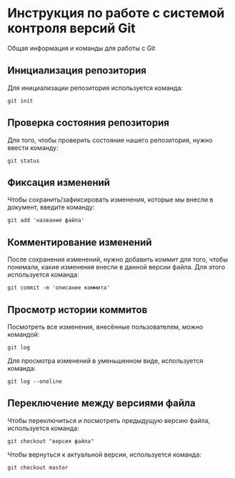 # Инструкция по работе с системой контроля версий Git

Общая информация и команды для работы с Git

## Инициализация репозитория

Для инициализации репозитория используется команда:

    git init

## Проверка состояния репозитория

Для того, чтобы проверить состояние нашего репозитория, нужно ввести команду:

    git status

## Фиксация изменений

Чтобы сохранить/зафиксировать изменения, которые мы внесли в документ, введите команду:

    git add 'название файла'

## Комментирование изменений

После сохранения изменений, нужно добавить коммит для того, чтобы понимали, какие изменения внесли в данной версии файла. Для этого используется команда:

    git commit -m 'описание коммита'

## Просмотр истории коммитов

Посмотреть все изменения, внесённые пользователем, можно командой:

    git log

Для просмотра изменений в уменьшенном виде, используется команда:

    git log --oneline

## Переключение между версиями файла

Чтобы переключиться и посмотреть предыдущую версию файла, используется команда:

    git checkout "версия файла"

Чтобы вернуться к актуальной версии, используется команда:

    git checkout master

